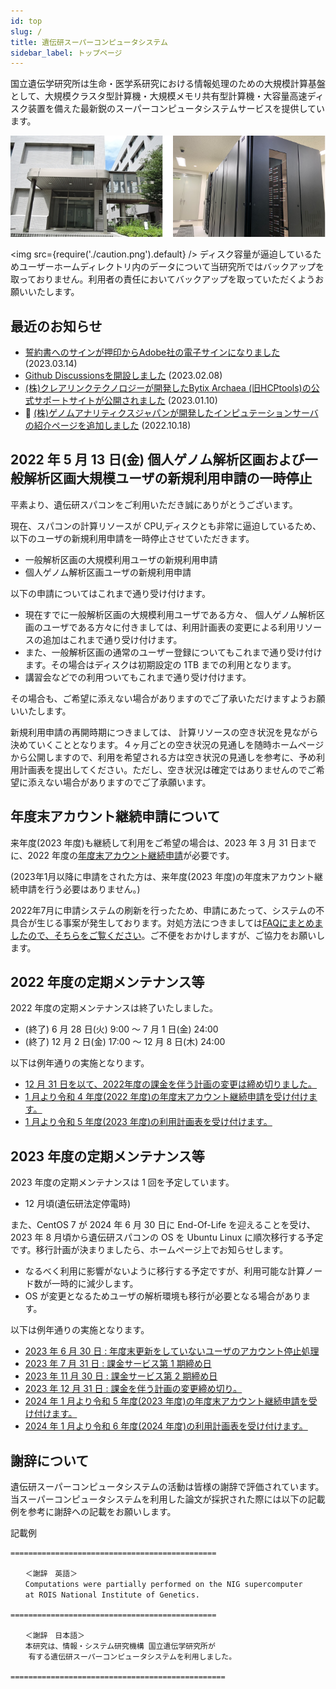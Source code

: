 ```yaml
---
id: top
slug: /
title: 遺伝研スーパーコンピュータシステム
sidebar_label: トップページ
---
```



国立遺伝学研究所は生命・医学系研究における情報処理のための大規模計算基盤として、大規模クラスタ型計算機・大規模メモリ共有型計算機・大容量高速ディスク装置を備えた最新鋭のスーパーコンピュータシステムサービスを提供しています。


![top_image2](top_image2.png)



<img src={require('./caution.png').default} />
ディスク容量が逼迫しているためユーザーホームディレクトリ内のデータについて当研究所ではバックアップを取っておりません。利用者の責任においてバックアップを取っていただくようお願いいたします。
<div className="clearfix"></div>


## 最近のお知らせ

- [誓約書へのサインが押印からAdobe社の電子サインになりました](/blog/2023-03-14-adobe_sign) (2023.03.14)
- [Github Discussionsを開設しました](/blog/2023-02-08-news_GithubDiscussions) (2023.02.08)
- [(株)クレアリンクテクノロジーが開発したBytix Archaea (旧HCPtools)の公式サポートサイトが公開されました](/advanced_guides/advanced_guide#archaea-tools旧hcptools) (2023.01.10)
- &#x1F9EC; [(株)ゲノムアナリティクスジャパンが開発したインピュテーションサーバの紹介ページを追加しました](/advanced_guides/advanced_guide#nbdc-ddbj-imputation-server-beta) (2022.10.18)



## 2022 年 5 月 13 日(金) 個人ゲノム解析区画および一般解析区画大規模ユーザの新規利用申請の一時停止

平素より、遺伝研スパコンをご利用いただき誠にありがとうございます。

現在、スパコンの計算リソースが CPU,ディスクとも非常に逼迫しているため、以下のユーザの新規利用申請を一時停止させていただきます。

- 一般解析区画の大規模利用ユーザの新規利用申請
- 個人ゲノム解析区画ユーザの新規利用申請

以下の申請についてはこれまで通り受け付けます。

- 現在すでに一般解析区画の大規模利用ユーザである方々、 個人ゲノム解析区画のユーザである方々に付きましては、利用計画表の変更による利用リソースの追加はこれまで通り受け付けます。
- また、一般解析区画の通常のユーザー登録についてもこれまで通り受け付けます。その場合はディスクは初期設定の 1TB までの利用となります。
- 講習会などでの利用ついてもこれまで通り受け付けます。


その場合も、ご希望に添えない場合がありますのでご了承いただけますようお願いいたします。

新規利用申請の再開時期につきましては、 計算リソースの空き状況を見ながら決めていくこととなります。４ヶ月ごとの空き状況の見通しを随時ホームページから公開しますので、利用を希望される方は空き状況の見通しを参考に、予め利用計画表を提出してください。ただし、空き状況は確定ではありませんのでご希望に添えない場合がありますのでご了承願います。


## 年度末アカウント継続申請について

来年度(2023 年度)も継続して利用をご希望の場合は、2023 年 3 月 31 日までに、2022 年度の[<u>年度末アカウント継続申請</u>](/application/renewal)が必要です。

(2023年1月以降に申請をされた方は、来年度(2023 年度)の年度末アカウント継続申請を行う必要はありません。)

2022年7月に申請システムの刷新を行ったため、申請にあたって、システムの不具合が生じる事案が発生しております。対処方法につきましては[FAQにまとめましたので、そちらをご覧ください](/faq/faq_renewal)。ご不便をおかけしますが、ご協力をお願いします。


## 2022 年度の定期メンテナンス等

2022 年度の定期メンテナンスは終了いたしました。

-  (終了) 6 月 28 日(火) 9:00 〜 7 月 1 日(金) 24:00
-  (終了) 12 月 2 日(金) 17:00 ～ 12 月 8 日(木) 24:00


以下は例年通りの実施となります。

- [<u>12 月 31 日を以て、2022年度の課金を伴う計画の変更は締め切りました。</u>](/application/invoice/#請求書の発行)
- [<u>1 月より令和 4 年度(2022 年度)の年度末アカウント継続申請を受け付けます。</u>](/application/renewal)
- [<u>1 月より令和 5 年度(2023 年度)の利用計画表を受け付けます。</u>](/application/resource_extension)


## 2023 年度の定期メンテナンス等
2023 年度の定期メンテナンスは 1 回を予定しています。
- 12 月頃(遺伝研法定停電時)

また、CentOS 7 が 2024 年 6 月 30 日に End-Of-Life を迎えることを受け、2023 年 8 月頃から遺伝研スパコンの OS を Ubuntu Linux に順次移行する予定です。移行計画が決まりましたら、ホームページ上でお知らせします。
- なるべく利用に影響がないように移行する予定ですが、利用可能な計算ノード数が一時的に減少します。
- OS が変更となるためユーザの解析環境も移行が必要となる場合があります。

以下は例年通りの実施となります。
- [2023 年 6 月 30 日 : 年度末更新をしていないユーザのアカウント停止処理](/application/renewal)
- [2023 年 7 月 31 日 : 課金サービス第 1 期締め日](/application/invoice/#請求書の発行)
- [2023 年 11 月 30 日 : 課金サービス第 2 期締め日](/application/invoice/#請求書の発行)
- [2023 年 12 月 31 日 : 課金を伴う計画の変更締め切り。](/application/invoice/#請求書の発行)
- [2024 年 1 月より令和 5 年度(2023 年度)の年度末アカウント継続申請を受け付けます。](/application/renewal)
- [2024 年 1 月より令和 6 年度(2024 年度)の利用計画表を受け付けます。](/application/resource_extension)


## 謝辞について

遺伝研スーパーコンピュータシステムの活動は皆様の謝辞で評価されています。当スーパーコンピュータシステムを利用した論文が採択された際には以下の記載例を参考に謝辞への記載をお願いします。

記載例

```
==============================================

　　＜謝辞　英語＞
　　Computations were partially performed on the NIG supercomputer
　　at ROIS National Institute of Genetics.

==============================================

　　＜謝辞　日本語＞
　　本研究は、情報・システム研究機構 国立遺伝学研究所が
    有する遺伝研スーパーコンピュータシステムを利用しました。

================================================

```
